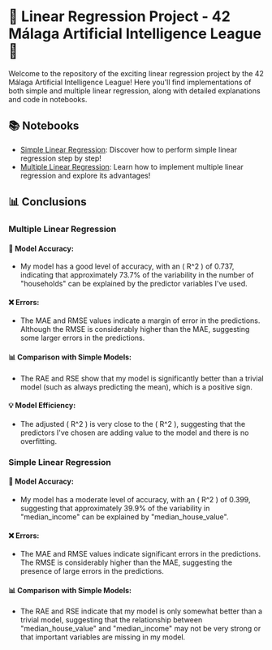 # 🚀 Linear Regression Project - 42 Málaga Artificial Intelligence League 🤖

Welcome to the repository of the exciting linear regression project by the 42 Málaga Artificial Intelligence League! Here you'll find implementations of both simple and multiple linear regression, along with detailed explanations and code in notebooks.

## 📚 Notebooks

- [Simple Linear Regression](Regresion_Lineal_Simple.ipynb): Discover how to perform simple linear regression step by step!
- [Multiple Linear Regression](Regresion_Lineal_Multiple.ipynb): Learn how to implement multiple linear regression and explore its advantages!

## 📊 Conclusions

### Multiple Linear Regression

#### 🎯 Model Accuracy:
- My model has a good level of accuracy, with an \( R^2 \) of 0.737, indicating that approximately 73.7% of the variability in the number of "households" can be explained by the predictor variables I've used.

#### ❌ Errors:
- The MAE and RMSE values indicate a margin of error in the predictions. Although the RMSE is considerably higher than the MAE, suggesting some larger errors in the predictions.

#### 📊 Comparison with Simple Models:
- The RAE and RSE show that my model is significantly better than a trivial model (such as always predicting the mean), which is a positive sign.

#### 💡 Model Efficiency:
- The adjusted \( R^2 \) is very close to the \( R^2 \), suggesting that the predictors I've chosen are adding value to the model and there is no overfitting.

### Simple Linear Regression

#### 🎯 Model Accuracy:
- My model has a moderate level of accuracy, with an \( R^2 \) of 0.399, suggesting that approximately 39.9% of the variability in "median_income" can be explained by "median_house_value".

#### ❌ Errors:
- The MAE and RMSE values indicate significant errors in the predictions. The RMSE is considerably higher than the MAE, suggesting the presence of large errors in the predictions.

#### 📊 Comparison with Simple Models:
- The RAE and RSE indicate that my model is only somewhat better than a trivial model, suggesting that the relationship between "median_house_value" and "median_income" may not be very strong or that important variables are missing in my model.
